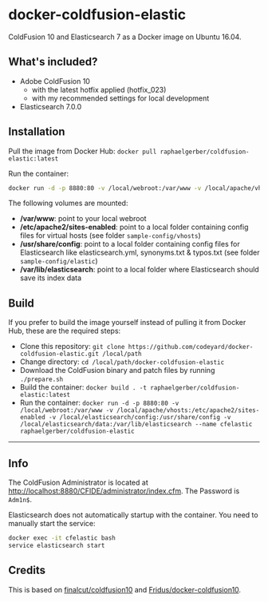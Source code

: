 # docker-coldfusion-elastic

ColdFusion 10 and Elasticsearch 7 as a Docker image on Ubuntu 16.04.

## What's included?

* Adobe ColdFusion 10
   * with the latest hotfix applied (hotfix_023)
   * with my recommended settings for local development
* Elasticsearch 7.0.0


## Installation

Pull the image from Docker Hub:
`docker pull raphaelgerber/coldfusion-elastic:latest`

Run the container:
```bash
docker run -d -p 8880:80 -v /local/webroot:/var/www -v /local/apache/vhosts:/etc/apache2/sites-enabled -v /local/elasticsearch/config:/usr/share/config -v /local/elasticsearch/data:/var/lib/elasticsearch --name cfelastic raphaelgerber/coldfusion-elastic
```

The following volumes are mounted:

* **/var/www**: point to your local webroot
* **/etc/apache2/sites-enabled**: point to a local folder containing config files for virtual hosts (see folder `sample-config/vhosts`)
* **/usr/share/config**: point to a local folder containing config files for Elasticsearch like elasticsearch.yml, synonyms.txt & typos.txt (see folder `sample-config/elastic`)
* **/var/lib/elasticsearch**: point to a local folder where Elasticsearch should save its index data



## Build

If you prefer to build the image yourself instead of pulling it from Docker Hub, these are the required steps:

* Clone this repository: `git clone https://github.com/codeyard/docker-coldfusion-elastic.git /local/path`
* Change directory: `cd /local/path/docker-coldfusion-elastic`
* Download the ColdFusion binary and patch files by running `./prepare.sh`
* Build the container: `docker build . -t raphaelgerber/coldfusion-elastic:latest`
* Run the container: `docker run -d -p 8880:80 -v /local/webroot:/var/www -v /local/apache/vhosts:/etc/apache2/sites-enabled -v /local/elasticsearch/config:/usr/share/config -v /local/elasticsearch/data:/var/lib/elasticsearch --name cfelastic raphaelgerber/coldfusion-elastic`


***

## Info

The ColdFusion Administrator is located at [http://localhost:8880/CFIDE/administrator/index.cfm](http://localhost:8880/CFIDE/administrator/index.cfm). The Password is `Adm1n$`.

Elasticsearch does not automatically startup with the container. You need to manually start the service:
```bash
docker exec -it cfelastic bash
service elasticsearch start
```



## Credits

This is based on [finalcut/coldfusion10](https://github.com/finalcut/docker-coldfusion10) and [Fridus/docker-coldfusion10](https://github.com/Fridus/docker-coldfusion10).
